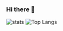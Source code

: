 ### Hi there 👋

![stats](https://github-readme-stats.vercel.app/api?username=yanqd0&show_icons=true)
![Top Langs](https://github-readme-stats.vercel.app/api/top-langs/?username=anuraghazra&layout=compact)

<!--
**yanqd0/yanqd0** is a ✨ _special_ ✨ repository because its `README.md` (this file) appears on your GitHub profile.

Here are some ideas to get you started:

- 🔭 I’m currently working on ...
- 🌱 I’m currently learning ...
- 👯 I’m looking to collaborate on ...
- 🤔 I’m looking for help with ...
- 💬 Ask me about ...
- 📫 How to reach me: ...
- 😄 Pronouns: ...
- ⚡ Fun fact: ...
-->
